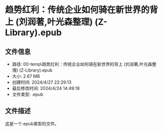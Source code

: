 ﻿# 趋势红利：传统企业如何骑在新世界的背上 (刘润著,叶光森整理) (Z-Library).epub

## 文件信息
- 路径: 00-temp\趋势红利：传统企业如何骑在新世界的背上 (刘润著,叶光森整理) (Z-Library).epub
- 大小: 2.67 MB
- 创建时间: 2024/4/27 22:29:13
- 最后修改时间: 2024/4/24 14:49:18
- 文件类型: .epub

## 文件描述
这是一个.epub类型的文件。

